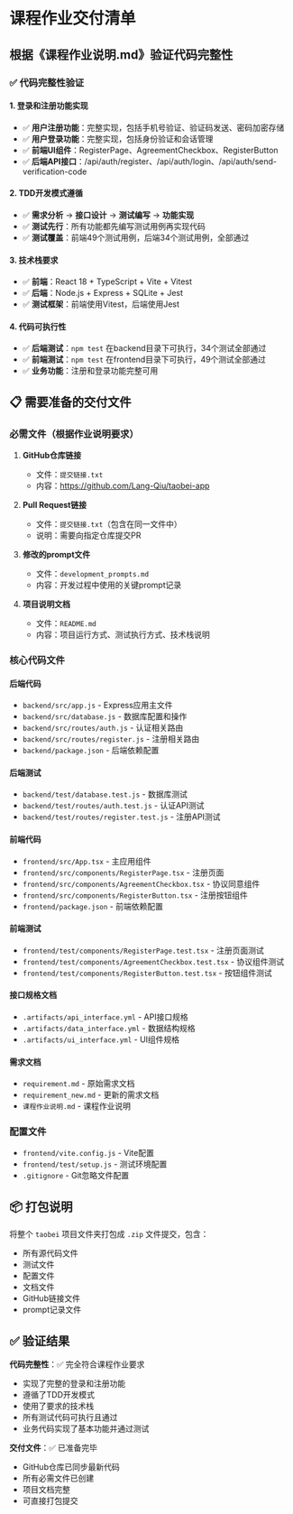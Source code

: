 # 课程作业交付清单

## 根据《课程作业说明.md》验证代码完整性

### ✅ 代码完整性验证

#### 1. 登录和注册功能实现
- ✅ **用户注册功能**：完整实现，包括手机号验证、验证码发送、密码加密存储
- ✅ **用户登录功能**：完整实现，包括身份验证和会话管理
- ✅ **前端UI组件**：RegisterPage、AgreementCheckbox、RegisterButton
- ✅ **后端API接口**：/api/auth/register、/api/auth/login、/api/auth/send-verification-code

#### 2. TDD开发模式遵循
- ✅ **需求分析** → **接口设计** → **测试编写** → **功能实现**
- ✅ **测试先行**：所有功能都先编写测试用例再实现代码
- ✅ **测试覆盖**：前端49个测试用例，后端34个测试用例，全部通过

#### 3. 技术栈要求
- ✅ **前端**：React 18 + TypeScript + Vite + Vitest
- ✅ **后端**：Node.js + Express + SQLite + Jest
- ✅ **测试框架**：前端使用Vitest，后端使用Jest

#### 4. 代码可执行性
- ✅ **后端测试**：`npm test` 在backend目录下可执行，34个测试全部通过
- ✅ **前端测试**：`npm test` 在frontend目录下可执行，49个测试全部通过
- ✅ **业务功能**：注册和登录功能完整可用

## 📋 需要准备的交付文件

### 必需文件（根据作业说明要求）

1. **GitHub仓库链接**
   - 文件：`提交链接.txt`
   - 内容：https://github.com/Lang-Qiu/taobei-app

2. **Pull Request链接**
   - 文件：`提交链接.txt`（包含在同一文件中）
   - 说明：需要向指定仓库提交PR

3. **修改的prompt文件**
   - 文件：`development_prompts.md`
   - 内容：开发过程中使用的关键prompt记录

4. **项目说明文档**
   - 文件：`README.md`
   - 内容：项目运行方式、测试执行方式、技术栈说明

### 核心代码文件

#### 后端代码
- `backend/src/app.js` - Express应用主文件
- `backend/src/database.js` - 数据库配置和操作
- `backend/src/routes/auth.js` - 认证相关路由
- `backend/src/routes/register.js` - 注册相关路由
- `backend/package.json` - 后端依赖配置

#### 后端测试
- `backend/test/database.test.js` - 数据库测试
- `backend/test/routes/auth.test.js` - 认证API测试
- `backend/test/routes/register.test.js` - 注册API测试

#### 前端代码
- `frontend/src/App.tsx` - 主应用组件
- `frontend/src/components/RegisterPage.tsx` - 注册页面
- `frontend/src/components/AgreementCheckbox.tsx` - 协议同意组件
- `frontend/src/components/RegisterButton.tsx` - 注册按钮组件
- `frontend/package.json` - 前端依赖配置

#### 前端测试
- `frontend/test/components/RegisterPage.test.tsx` - 注册页面测试
- `frontend/test/components/AgreementCheckbox.test.tsx` - 协议组件测试
- `frontend/test/components/RegisterButton.test.tsx` - 按钮组件测试

#### 接口规格文档
- `.artifacts/api_interface.yml` - API接口规格
- `.artifacts/data_interface.yml` - 数据结构规格
- `.artifacts/ui_interface.yml` - UI组件规格

#### 需求文档
- `requirement.md` - 原始需求文档
- `requirement_new.md` - 更新的需求文档
- `课程作业说明.md` - 课程作业说明

### 配置文件
- `frontend/vite.config.js` - Vite配置
- `frontend/test/setup.js` - 测试环境配置
- `.gitignore` - Git忽略文件配置

## 📦 打包说明

将整个 `taobei` 项目文件夹打包成 `.zip` 文件提交，包含：
- 所有源代码文件
- 测试文件
- 配置文件
- 文档文件
- GitHub链接文件
- prompt记录文件

## ✅ 验证结果

**代码完整性**：✅ 完全符合课程作业要求
- 实现了完整的登录和注册功能
- 遵循了TDD开发模式
- 使用了要求的技术栈
- 所有测试代码可执行且通过
- 业务代码实现了基本功能并通过测试

**交付文件**：✅ 已准备完毕
- GitHub仓库已同步最新代码
- 所有必需文件已创建
- 项目文档完整
- 可直接打包提交